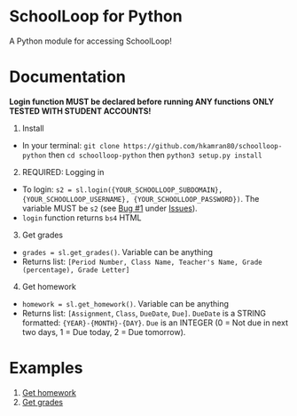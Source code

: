 # SchoolLoop for Python
A Python module for accessing SchoolLoop!

# Documentation
**Login function MUST be declared before running ANY functions**
**ONLY TESTED WITH STUDENT ACCOUNTS!**

1. Install
* In your terminal: `git clone https://github.com/hkamran80/schoolloop-python` then `cd schoolloop-python` then `python3 setup.py install`

2. REQUIRED: Logging in
* To login: `s2 = sl.login({YOUR_SCHOOLLOOP_SUBDOMAIN}, {YOUR_SCHOOLLOOP_USERNAME}, {YOUR_SCHOOLLOOP_PASSWORD})`. The variable MUST be `s2` (see [Bug #1](https://github.com/hkamran80/schoolloop-python/issues/1) under [Issues](https://github.com/hkamran80/schoolloop-python/issues)).
* `login` function returns `bs4` HTML
3. Get grades
* `grades = sl.get_grades()`. Variable can be anything
* Returns list: `[Period Number, Class Name, Teacher's Name, Grade (percentage), Grade Letter]`
4. Get homework
* `homework = sl.get_homework()`. Variable can be anything
* Returns list: `[Assignment`, `Class`, `DueDate`, `Due]`. `DueDate` is a STRING formatted: `{YEAR}-{MONTH}-{DAY}`. `Due` is an INTEGER (0 = Not due in next two days, 1 = Due today, 2 = Due tomorrow).

# Examples
1. [Get homework](https://gist.github.com/hkamran80/9d01de3330a618cb9f571e98bf8c17c3)
2. [Get grades](https://gist.github.com/hkamran80/48560245bf111d7c9a86e518cbcf9cf1)
